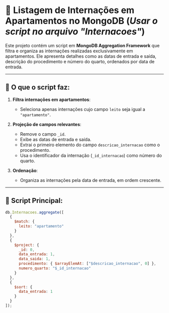 # 🏥 Listagem de Internações em Apartamentos no MongoDB (*Usar o script no arquivo "Internacoes"*)

Este projeto contém um script em **MongoDB Aggregation Framework** que filtra e organiza as internações realizadas exclusivamente em apartamentos. Ele apresenta detalhes como as datas de entrada e saída, descrição do procedimento e número do quarto, ordenados por data de entrada.

---

## 📌 O que o script faz:

1. **Filtra internações em apartamentos**:
   - Seleciona apenas internações cujo campo `leito` seja igual a `"apartamento"`.

2. **Projeção de campos relevantes**:
   - Remove o campo `_id`.
   - Exibe as datas de entrada e saída.
   - Extrai o primeiro elemento do campo `descricao_internacao` como o procedimento.
   - Usa o identificador da internação (`_id_internacao`) como número do quarto.

3. **Ordenação**:
   - Organiza as internações pela data de entrada, em ordem crescente.

---

## 🚀 Script Principal:

```javascript
db.Internacoes.aggregate([
  {
    $match: {
      leito: "apartamento"
    }
  },
  {
    $project: {
      _id: 0,
      data_entrada: 1,
      data_saida: 1,
      procedimento: { $arrayElemAt: ["$descricao_internacao", 0] },
      numero_quarto: "$_id_internacao"
    }
  },
  {
    $sort: {
      data_entrada: 1
    }
  }
]);
